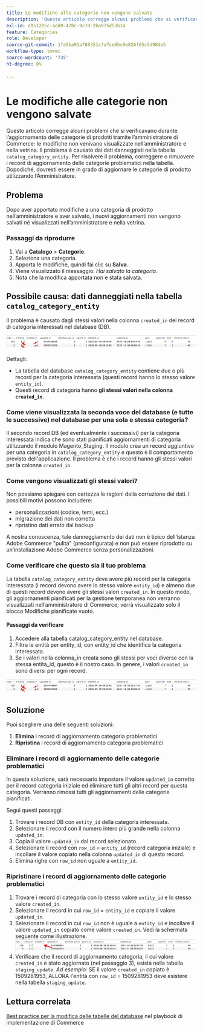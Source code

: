 ```yaml
---
title: Le modifiche alle categorie non vengono salvate
description: 'Questo articolo corregge alcuni problemi che si verificavano durante l’aggiornamento delle categorie di prodotti tramite l’amministratore di Commerce: le modifiche non venivano visualizzate nell’amministratore e nella vetrina. Il problema è causato dai dati danneggiati nella tabella "catalog_category_entity". Per risolvere il problema, correggere o rimuovere i record di aggiornamento delle categorie problematici nella tabella. Dopodiché, dovresti essere in grado di aggiornare le categorie di prodotto utilizzando l’Amministratore.'
exl-id: d951205c-add9-478c-9c7d-2ba975d53b14
feature: Categories
role: Developer
source-git-commit: 1fa5ba91a788351c7a7ce8bc0e826f05c5d98de5
workflow-type: tm+mt
source-wordcount: '735'
ht-degree: 0%

---
```


# Le modifiche alle categorie non vengono salvate

Questo articolo corregge alcuni problemi che si verificavano durante l’aggiornamento delle categorie di prodotti tramite l’amministratore di Commerce: le modifiche non venivano visualizzate nell’amministratore e nella vetrina. Il problema è causato dai dati danneggiati nella tabella `catalog_category_entity`. Per risolvere il problema, correggere o rimuovere i record di aggiornamento delle categorie problematici nella tabella. Dopodiché, dovresti essere in grado di aggiornare le categorie di prodotto utilizzando l’Amministratore.

## Problema

Dopo aver apportato modifiche a una categoria di prodotto nell’amministratore e aver salvato, i nuovi aggiornamenti non vengono salvati né visualizzati nell’amministratore e nella vetrina.

### Passaggi da riprodurre

1. Vai a **Catalogo** > **Categorie**.
1. Seleziona una categoria.
1. Apporta le modifiche, quindi fai clic su **Salva**.
1. Viene visualizzato il messaggio: *Hai salvato la categoria*.
1. Nota che la modifica apportata non è stata salvata.

## Possibile causa: dati danneggiati nella tabella `catalog_category_entity`

Il problema è causato dagli stessi valori nella colonna `created_in` dei record di categoria interessati nel database (DB).

![Dati danneggiati nella tabella catalog_category_entity](assets/catalog_category_entity.png)

Dettagli:

* La tabella del database `catalog_category_entity` contiene due o più record per la categoria interessata (questi record hanno lo stesso valore `entity_id`).
* Questi record di categoria hanno **gli stessi valori nella colonna `created_in`**.

### Come viene visualizzata la seconda voce del database (e tutte le successive) nel database per una sola e stessa categoria?

Il secondo record DB (ed eventualmente i successivi) per la categoria interessata indica che sono stati pianificati aggiornamenti di categoria utilizzando il modulo Magento\_Staging. Il modulo crea un record aggiuntivo per una categoria in `catalog_category_entity` e questo è il comportamento previsto dell&#39;applicazione. Il problema è che i record hanno gli stessi valori per la colonna `created_in`.

### Come vengono visualizzati gli stessi valori?

Non possiamo spiegare con certezza le ragioni della corruzione dei dati. I possibili motivi possono includere:

* personalizzazioni (codice, temi, ecc.)
* migrazione dei dati non corretta
* ripristino dati errato dal backup

A nostra conoscenza, tale danneggiamento dei dati non è tipico dell’istanza Adobe Commerce &quot;pulita&quot; (preconfigurata) e non può essere riprodotto su un’installazione Adobe Commerce senza personalizzazioni.

### Come verificare che questo sia il tuo problema

La tabella `catalog_category_entity` deve avere più record per la categoria interessata (i record devono avere lo stesso valore `entity_id`) e almeno due di questi record devono avere gli stessi valori `created_in`. In questo modo, gli aggiornamenti pianificati per la gestione temporanea non verranno visualizzati nell’amministratore di Commerce; verrà visualizzato solo il blocco Modifiche pianificate vuoto.

#### Passaggi da verificare

1. Accedere alla tabella catalog\_category\_entity nel database.
1. Filtra le entità per entity\_id, con entity\_id che identifica la categoria interessata.
1. Se i valori nella colonna\_in creata sono gli stessi per voci diverse con la stessa entità\_id, questo è il nostro caso. In genere, i valori `created_in` sono diversi per ogni record.

![Dati danneggiati nella tabella catalog_category_entity](assets/catalog_category_entity.png)

## Soluzione

Puoi scegliere una delle seguenti soluzioni:

1. **Elimina** i record di aggiornamento categoria problematici
1. **Ripristina** i record di aggiornamento categoria problematici

### Eliminare i record di aggiornamento delle categorie problematici

In questa soluzione, sarà necessario impostare il valore `updated_in` corretto per il record categoria iniziale ed eliminare tutti gli altri record per questa categoria. Verranno rimossi tutti gli aggiornamenti delle categorie pianificati.

Segui questi passaggi:

1. Trovare i record DB con `entity_id` della categoria interessata.
1. Selezionare il record con il numero intero più grande nella colonna `updated_in`.
1. Copia il valore `updated_in` dal record selezionato.
1. Selezionare il record con `row_id` = `entity_id` (record categoria iniziale) e incollare il valore copiato nella colonna `updated_in` di questo record.
1. Elimina righe con `row_id` non uguale a `entity_id`.

### Ripristinare i record di aggiornamento delle categorie problematici

1. Trovare i record di categoria con lo stesso valore `entity_id` e lo stesso valore `created_in`.
1. Selezionare il record in cui `row_id` = `entity_id` e copiare il valore `updated_in`.
1. Selezionare il record in cui `row_id` non è uguale a `entity_id` e incollare il valore `updated_in` copiato come valore `created_in`. Vedi la schermata seguente come illustrazione.    ![Copia del valore created_in.png](assets/copy_created-in_value.png)
1. Verificare che il record di aggiornamento categoria, il cui valore `created_in` è stato aggiornato (nel passaggio 3), esista nella tabella `staging_update`. *Ad esempio:* SE il valore `created_in` copiato è 1509281953, ALLORA l&#39;entità con `row_id` = 1509281953 deve esistere nella tabella `staging_update`.

## Lettura correlata

[Best practice per la modifica delle tabelle del database](https://experienceleague.adobe.com/it/docs/commerce-operations/implementation-playbook/best-practices/development/modifying-core-and-third-party-tables#why-adobe-recommends-avoiding-modifications) nel playbook di implementazione di Commerce

